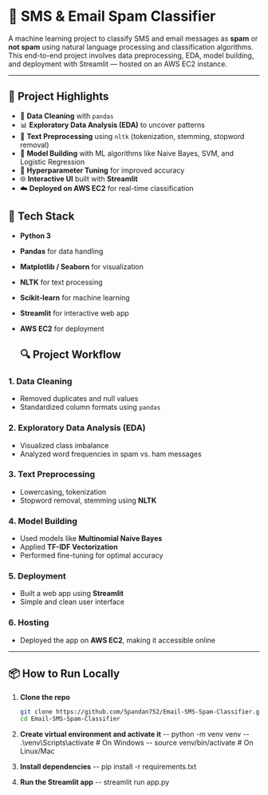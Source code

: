 # 📧 SMS & Email Spam Classifier

A machine learning project to classify SMS and email messages as **spam** or **not spam** using natural language processing and classification algorithms. This end-to-end project involves data preprocessing, EDA, model building, and deployment with Streamlit — hosted on an AWS EC2 instance.

---

## 🚀 Project Highlights

- 🧼 **Data Cleaning** with `pandas`
- 📊 **Exploratory Data Analysis (EDA)** to uncover patterns
- 🧠 **Text Preprocessing** using `nltk` (tokenization, stemming, stopword removal)
- 🤖 **Model Building** with ML algorithms like Naive Bayes, SVM, and Logistic Regression
- 🎯 **Hyperparameter Tuning** for improved accuracy
- 🌐 **Interactive UI** built with **Streamlit**
- ☁️ **Deployed on AWS EC2** for real-time classification

## 🧰 Tech Stack

- **Python 3**
- **Pandas** for data handling
- **Matplotlib / Seaborn** for visualization
- **NLTK** for text processing
- **Scikit-learn** for machine learning
- **Streamlit** for interactive web app
- **AWS EC2** for deployment


  ## 🔍 Project Workflow

### 1. Data Cleaning
- Removed duplicates and null values
- Standardized column formats using `pandas`

### 2. Exploratory Data Analysis (EDA)
- Visualized class imbalance
- Analyzed word frequencies in spam vs. ham messages

### 3. Text Preprocessing
- Lowercasing, tokenization
- Stopword removal, stemming using **NLTK**

### 4. Model Building
- Used models like **Multinomial Naive Bayes**
- Applied **TF-IDF Vectorization**
- Performed fine-tuning for optimal accuracy

### 5. Deployment
- Built a web app using **Streamlit**
- Simple and clean user interface

### 6. Hosting
- Deployed the app on **AWS EC2**, making it accessible online

---

## 📦 How to Run Locally

1. **Clone the repo**
   ```bash
   git clone https://github.com/Spandan752/Email-SMS-Spam-Classifier.git
   cd Email-SMS-Spam-Classifier

2. **Create virtual environment and activate it**
-- python -m venv venv
--  .\venv\Scripts\activate   # On Windows
-- source venv/bin/activate # On Linux/Mac

3. **Install dependencies**
-- pip install -r requirements.txt

4. **Run the Streamlit app**
-- streamlit run app.py
